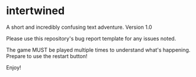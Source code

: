 # intertwined
A short and incredibly confusing text adventure.
Version 1.0

Please use this repository's bug report template for any issues noted.

The game MUST be played multiple times to understand what's happening. Prepare to use the restart button!

Enjoy!
